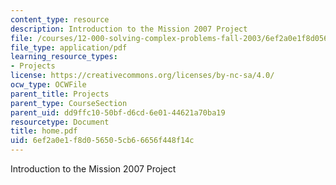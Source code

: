 ```yaml
---
content_type: resource
description: Introduction to the Mission 2007 Project
file: /courses/12-000-solving-complex-problems-fall-2003/6ef2a0e1f8d056505cb66656f448f14c_home.pdf
file_type: application/pdf
learning_resource_types:
- Projects
license: https://creativecommons.org/licenses/by-nc-sa/4.0/
ocw_type: OCWFile
parent_title: Projects
parent_type: CourseSection
parent_uid: dd9ffc10-50bf-d6cd-6e01-44621a70ba19
resourcetype: Document
title: home.pdf
uid: 6ef2a0e1-f8d0-5650-5cb6-6656f448f14c
---
```

Introduction to the Mission 2007 Project